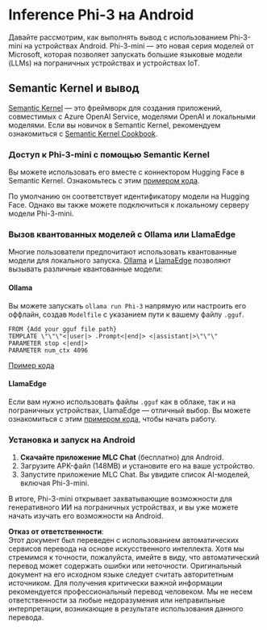 # **Inference Phi-3 на Android**

Давайте рассмотрим, как выполнять вывод с использованием Phi-3-mini на устройствах Android. Phi-3-mini — это новая серия моделей от Microsoft, которая позволяет запускать большие языковые модели (LLMs) на пограничных устройствах и устройствах IoT.

## Semantic Kernel и вывод

[Semantic Kernel](https://github.com/microsoft/semantic-kernel) — это фреймворк для создания приложений, совместимых с Azure OpenAI Service, моделями OpenAI и локальными моделями. Если вы новичок в Semantic Kernel, рекомендуем ознакомиться с [Semantic Kernel Cookbook](https://github.com/microsoft/SemanticKernelCookBook?WT.mc_id=aiml-138114-kinfeylo).

### Доступ к Phi-3-mini с помощью Semantic Kernel

Вы можете использовать его вместе с коннектором Hugging Face в Semantic Kernel. Ознакомьтесь с этим [примером кода](https://github.com/Azure-Samples/Phi-3MiniSamples/tree/main/semantickernel?WT.mc_id=aiml-138114-kinfeylo).

По умолчанию он соответствует идентификатору модели на Hugging Face. Однако вы также можете подключиться к локальному серверу модели Phi-3-mini.

### Вызов квантованных моделей с Ollama или LlamaEdge

Многие пользователи предпочитают использовать квантованные модели для локального запуска. [Ollama](https://ollama.com/) и [LlamaEdge](https://llamaedge.com) позволяют вызывать различные квантованные модели:

#### Ollama

Вы можете запускать `ollama run Phi-3` напрямую или настроить его оффлайн, создав `Modelfile` с указанием пути к вашему файлу `.gguf`.

```gguf
FROM {Add your gguf file path}
TEMPLATE \"\"\"<|user|> .Prompt<|end|> <|assistant|>\"\"\"
PARAMETER stop <|end|>
PARAMETER num_ctx 4096
```

[Пример кода](https://github.com/Azure-Samples/Phi-3MiniSamples/tree/main/ollama?WT.mc_id=aiml-138114-kinfeylo)

#### LlamaEdge

Если вам нужно использовать файлы `.gguf` как в облаке, так и на пограничных устройствах, LlamaEdge — отличный выбор. Вы можете ознакомиться с этим [примером кода](https://github.com/Azure-Samples/Phi-3MiniSamples/tree/main/wasm?WT.mc_id=aiml-138114-kinfeylo), чтобы начать работу.

### Установка и запуск на Android

1. **Скачайте приложение MLC Chat** (бесплатно) для Android.
2. Загрузите APK-файл (148MB) и установите его на ваше устройство.
3. Запустите приложение MLC Chat. Вы увидите список AI-моделей, включая Phi-3-mini.

В итоге, Phi-3-mini открывает захватывающие возможности для генеративного ИИ на пограничных устройствах, и вы уже можете начать изучать его возможности на Android.

**Отказ от ответственности**:  
Этот документ был переведен с использованием автоматических сервисов перевода на основе искусственного интеллекта. Хотя мы стремимся к точности, пожалуйста, имейте в виду, что автоматический перевод может содержать ошибки или неточности. Оригинальный документ на его исходном языке следует считать авторитетным источником. Для получения критически важной информации рекомендуется профессиональный перевод человеком. Мы не несем ответственности за любые недоразумения или неправильные интерпретации, возникающие в результате использования данного перевода.
